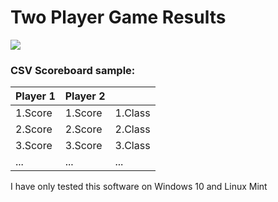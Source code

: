 # Two Player Game Results

![](http://i.imgur.com/mN5vDC9.png)

### CSV Scoreboard sample:
| Player 1 | Player 2 |          |
| -------- | -------- | -------- |
| 1.Score  | 1.Score  | 1.Class  |
| 2.Score  | 2.Score  | 2.Class  |
| 3.Score  | 3.Score  | 3.Class  |
| ...      | ...      | ...      |

I have only tested this software on Windows 10 and Linux Mint
